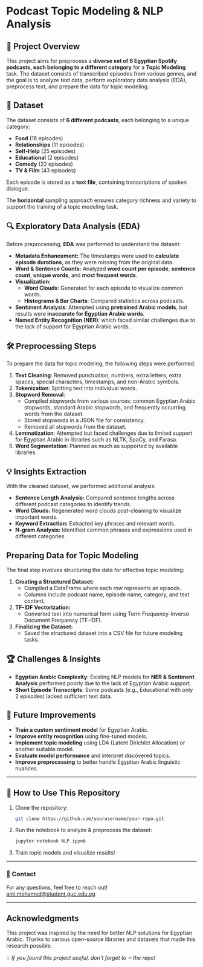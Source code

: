 # Podcast Topic Modeling & NLP Analysis

## 🎯 Project Overview
This project aims for preprocess a **diverse set of 6 Egyptian Spotify podcasts, each belonging to a different category** for a **Topic Modeling** task. The dataset consists of transcribed episodes from various genres, and the goal is to analyze text data, perform exploratory data analysis (EDA), preprocess text, and prepare the data for topic modeling.

## 📂 Dataset
The dataset consists of **6 different podcasts**, each belonging to a unique category:
- **Food** (16 episodes)
- **Relationships** (11 episodes)
- **Self-Help** (25 episodes)
- **Educational** (2 episodes)
- **Comedy** (22 episodes)
- **TV & Film** (43 episodes)

Each episode is stored as a **text file**, containing transcriptions of spoken dialogue.

The **horizontal** sampling approach ensures category richness and variety to support the training of a topic modeling task.

## 🔍 Exploratory Data Analysis (EDA)
Before preprocessing, **EDA** was performed to understand the dataset:
- **Metadata Enhancement:** The timestamps were used to **calculate episode durations**, as they were missing from the original data.
- **Word & Sentence Counts:** Analyzed **word count per episode**, **sentence count**, **unique words**, and **most frequent words**.
- **Visualization:**
  - **Word Clouds**: Generated for each episode to visualize common words.
  - **Histograms & Bar Charts**: Compared statistics across podcasts.
- **Sentiment Analysis**: Attempted using **pretrained Arabic models**, but results were **inaccurate for Egyptian Arabic words**.
- **Named Entity Recognition (NER)**: which faced similar challenges due to the lack of support for Egyptian Arabic words.

## 🛠 Preprocessing Steps
To prepare the data for topic modeling, the following steps were performed:
1. **Text Cleaning**: Removed punctuation, numbers, extra letters, extra spaces, special characters, timestamps, and non-Arabic symbols.
2. **Tokenization**: Splitting text into individual words.
3. **Stopword Removal**:
    -  Compiled stopwords from various sources: common Egyptian Arabic stopwords, standard Arabic stopwords, and frequently occurring words from the dataset.
    -  Stored stopwords in a JSON file for consistency.
    -  Removed all stopwords from the dataset.
4. **Lemmatization**: Attempted but faced challenges due to limited support for Egyptian Arabic in libraries such as NLTK, SpaCy, and Farasa.
5. **Word Segmentation**: Planned as much as supported by available libraries.

## 💡 Insights Extraction
With the cleaned dataset, we performed additional analysis:
- **Sentence Length Analysis:** Compared sentence lengths across different podcast categories to identify trends.
- **Word Clouds:** Regenerated word clouds post-cleaning to visualize important words.
- **Keyword Extraction:** Extracted key phrases and relevant words.
- **N-gram Analysis:** Identified common phrases and expressions used in different categories.

## Preparing Data for Topic Modeling
The final step involves structuring the data for effective topic modeling:

1. **Creating a Structured Dataset:**
   - Compiled a DataFrame where each row represents an episode.
   - Columns include podcast name, episode name, category, and text content.
2. **TF-IDF Vectorization:**
   - Converted text into numerical form using Term Frequency-Inverse Document Frequency (TF-IDF).
3. **Finalizing the Dataset:**
   - Saved the structured dataset into a CSV file for future modeling tasks.


## 🏆 Challenges & Insights
- **Egyptian Arabic Complexity**: Existing NLP models for **NER & Sentiment Analysis** performed poorly due to the lack of Egyptian Arabic support.
- **Short Episode Transcripts**: Some podcasts (e.g., Educational with only 2 episodes) lacked sufficient text data.

## 🚀 Future Improvements
- **Train a custom sentiment model** for Egyptian Arabic.
- **Improve entity recognition** using fine-tuned models.
- **Implement topic modeling** using LDA (Latent Dirichlet Allocation) or another suitable model.
- **Evaluate model performance** and interpret discovered topics.
- **Improve preprocessing** to better handle Egyptian Arabic linguistic nuances.

---

## 📌 How to Use This Repository
1. Clone the repository:
   ```bash
   git clone https://github.com/yourusername/your-repo.git
   ```
2. Run the notebook to analyze & preprocess the dataset:
   ```bash
   jupyter notebook NLP.ipynb
   ```
3. Train topic models and visualize results!

---

### 📧 Contact
For any questions, feel free to reach out!
aml.mohamed@student.guc.edu.eg

---

## Acknowledgments
This project was inspired by the need for better NLP solutions for Egyptian Arabic. Thanks to various open-source libraries and datasets that made this research possible.


💡 *If you found this project useful, don't forget to ⭐ the repo!*




